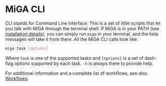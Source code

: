 # MiGA CLI

CLI stands for Command Line Interface. This is a set of little scripts that let
you talk with MiGA through the terminal shell. If MiGA is in your PATH (see
[installation details](../part2/installation.md)), you can simply run `miga`
in your terminal, and the help messages will take it from there. All the MiGA
CLI calls look like:

```bash
miga task [options]
```

Where `task` is one of the supported tasks and `[options]` is a set of dash-flag
options supported by each task. `-h` is always there to provide help.

For additional information and a complete list of workflows,
see also [Workflows](../part6.md).

